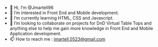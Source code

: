 - 👋 Hi, I’m @Jmartell96
- 👀 I’m interested in Front End and Mobile development.
- 🌱 I’m currently learning HTML, CSS and Javascript.
- 💞️ I’m looking to collaborate on projects for DnD Virtual Table Tops and anything else to help me gain more knowledge in Front End and Mobile Application development.
- 📫 How to reach me : jmartell.0523@gmail.com

<!---
Jmartell96/Jmartell96 is a ✨ special ✨ repository because its `README.md` (this file) appears on your GitHub profile.
You can click the Preview link to take a look at your changes.
--->
